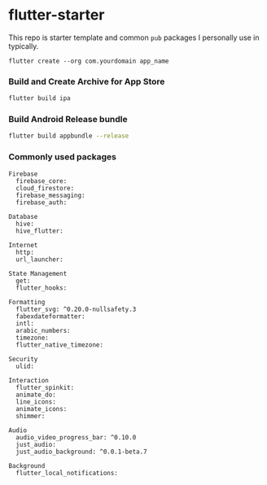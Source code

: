 # flutter-starter
This repo is starter template and common `pub` packages I personally use in typically.

```
flutter create --org com.yourdomain app_name
```

### Build and Create Archive for App Store
```sh
flutter build ipa
```
### Build Android Release bundle
```sh
flutter build appbundle --release
```


### Commonly used packages
```
Firebase
  firebase_core:
  cloud_firestore:
  firebase_messaging:
  firebase_auth:
  
Database
  hive:
  hive_flutter:

Internet
  http:
  url_launcher:
  
State Management
  get:
  flutter_hooks:
  
Formatting  
  flutter_svg: ^0.20.0-nullsafety.3
  fabexdateformatter:
  intl:
  arabic_numbers:
  timezone:
  flutter_native_timezone:
  
Security
  ulid:
  
Interaction
  flutter_spinkit:
  animate_do:
  line_icons:
  animate_icons:
  shimmer:

Audio
  audio_video_progress_bar: ^0.10.0
  just_audio:
  just_audio_background: ^0.0.1-beta.7
  
Background
  flutter_local_notifications:
```

